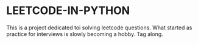 # LEETCODE-IN-PYTHON

This is a project dedicated toi solving leetcode questions. 
What started as practice for interviews is slowly becoming a hobby. Tag along. 

